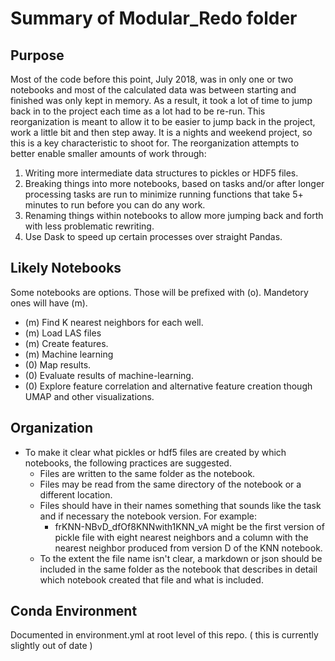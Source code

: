 # Summary of Modular_Redo folder

## Purpose
Most of the code before this point, July 2018, was in only one or two notebooks and most of the calculated data was between starting and finished was only kept in memory. As a result, it took a lot of time to jump back in to the project each time as a lot had to be re-run. This reorganization is meant to allow it to be easier to jump back in the project, work a little bit and then step away. It is a nights and weekend project, so this is a key characteristic to shoot for. The reorganization attempts to better enable smaller amounts of work through:
1. Writing more intermediate data structures to pickles or HDF5 files. 
2. Breaking things into more notebooks, based on tasks and/or after longer processing tasks are run to minimize running functions that take 5+ minutes to run before you can do any work.
3. Renaming things within notebooks to allow more jumping back and forth with less problematic rewriting.
4. Use Dask to speed up certain processes over straight Pandas.

## Likely Notebooks
Some notebooks are options. Those will be prefixed with (o). Mandetory ones will have (m).

- (m) Find K nearest neighbors for each well. 
- (m) Load LAS files
- (m) Create features.
- (m) Machine learning
- (0) Map results.
- (0) Evaluate results of machine-learning.
- (0) Explore feature correlation and alternative feature creation though UMAP and other visualizations.

## Organization
- To make it clear what pickles or hdf5 files are created by which notebooks, the following practices are suggested. 
	- Files are written to the same folder as the notebook. 
	- Files may be read from the same directory of the notebook or a different location.
	- Files should have in their names something that sounds like the task and if necessary the notebook version. For example:
		- frKNN-NBvD_dfOf8KNNwith1KNN_vA might be the first version of pickle file with eight nearest neighbors and a column with the nearest neighbor produced from version D of the KNN notebook. 
	- To the extent the file name isn't clear, a markdown or json should be included in the same folder as the notebook that describes in detail which notebook created that file and what is included. 

## Conda Environment
Documented in environment.yml at root level of this repo. ( this is currently slightly out of date )


